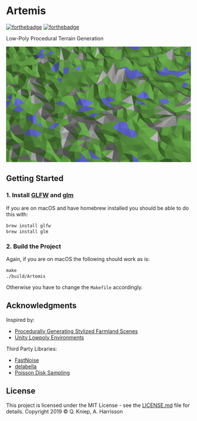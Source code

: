 # Artemis

[![forthebadge](https://forthebadge.com/images/badges/made-with-c-plus-plus.svg)](https://forthebadge.com) [![forthebadge](https://forthebadge.com/images/badges/built-with-love.svg)](https://forthebadge.com)

Low-Poly Procedural Terrain Generation

![](screenshot.png)

## Getting Started

### 1. Install [GLFW](https://www.glfw.org/) and [glm](https://glm.g-truc.net/)
If you are on macOS and have homebrew installed you should be able to do this with:
```shell
brew install glfw
brew install glm
```

### 2. Build the Project
Again, if you are on macOS the following should work as is:
```shell
make
./build/Artemis
```
Otherwise you have to change the `Makefile` accordingly.

## Acknowledgments

Inspired by:
* [Procedurally Generating Stylized Farmland Scenes](https://www.cs.williams.edu/~morgan/cs371-f16/gallery/4-midterm/terrain/report.md.html)
* [Unity Lowpoly Environments](https://polycount.com/discussion/187752/unity-lowpoly-environments)

Third Party Libraries:
* [FastNoise](https://github.com/Auburns/FastNoise)
* [delabella](https://github.com/msokalski/delabella)
* [Poisson Disk Sampling](https://github.com/thinks/poisson-disk-sampling)

## License

This project is licensed under the MIT License - see the [LICENSE.md](LICENSE.md) file for details.
Copyright 2019 © Q. Kniep, A. Harrisson

